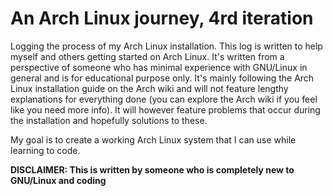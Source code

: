 # An Arch Linux journey, 4rd iteration
Logging the process of my Arch Linux installation. This log is written to help myself and others getting started on Arch Linux. It's written from a perspective of someone who has minimal experience with GNU/Linux in general and is for educational purpose only. It's mainly following the Arch Linux installation guide on the Arch wiki and will not feature lengthy explanations for everything done (you can explore the Arch wiki if you feel like you need more info). It will however feature problems that occur during the installation and hopefully solutions to these.

My goal is to create a working Arch Linux system that I can use while learning to code.

**DISCLAIMER: This is written by someone who is completely new to GNU/Linux and coding**

